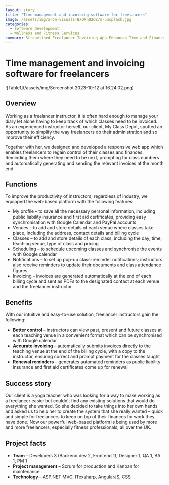 ```yaml
---
layout: story
title: "Time management and invoicing software for freelancers"
image: /assets/img/aron-visuals-BXOXnQ26B7o-unsplash.jpg
categories:
  - Software Development
  - Wellness and Fitness Services
summary: Streamlined Freelancer Invoicing App Enhances Time and Finance Management. 
---
```


# Time management and invoicing software for freelancers 

![Table1](/assets/img/Screenshot 2023-10-12 at 16.24.02.png)

## Overview
Working as a freelancer instructor, it is often hard enough to manage your diary let alone having to keep track of which classes need to be invoiced. As an experienced instructor herself, our client, My Class Depot, spotted an opportunity to simplify the way freelancers do their administration and so improve their efficiency.

Together with her, we designed and developed a responsive web app which enables freelancers to regain control of their classes and finances. Reminding them where they need to be next, prompting for class numbers and automatically generating and sending the relevant invoices at the month end.


## Functions
To improve the productivity of instructors, regardless of industry, we equipped the web-based platform with the following features:

- My profile – to save all the necessary personal information, including public liability insurance and first aid certificates, providing easy synchronisation with Google Calendar and PayPal accounts
- Venues – to add and store details of each venue where classes take place, including the address, contact details and billing cycle
- Classes – to add and store details of each class, including the day, time, teaching venue, type of class and pricing
- Scheduling – to schedule upcoming classes and synchronise the events with Google calendar
- Notifications – to set up pop-up class-reminder notifications; instructors also receive reminders to update their documents and class attendance figures
- Invoicing – invoices are generated automatically at the end of each billing cycle and sent as PDFs to the designated contact at each venue and the freelancer instructor

## Benefits
With our intuitive and easy-to-use solution, freelancer instructors gain the following:

- **Better control** – instructors can view past, present and future classes at each teaching venue in a convenient format which can be synchronised with Google calendar
- **Accurate invoicing** – automatically submits invoices directly to the teaching venue at the end of the billing cycle, with a copy to the instructor, ensuring correct and prompt payment for the classes taught
- **Renewal reminders** – generates automated reminders as public liability insurance and first aid certificates come up for renewal

## Success story
Our client is a yoga teacher who was looking for a way to make working as a freelancer easier but couldn’t find any existing solutions that would do everything she wanted. So she decided to take things into her own hands and asked us to help her to create the system that she really wanted – quick and simple for freelancers to keep on top of their finances for work they have done. Now our powerful web-based platform is being used by more and more freelancers, especially fitness professionals, all over the UK.

## Project facts
- **Team** – Developers 3 (Backend dev 2, Frontend 1), Designer 1, QA 1, BA 1, PM 1
- **Project management** – Scrum for production and Kanban for maintenance
- **Technology** – ASP.NET MVC, ITexsharp, AngularJS, CSS
